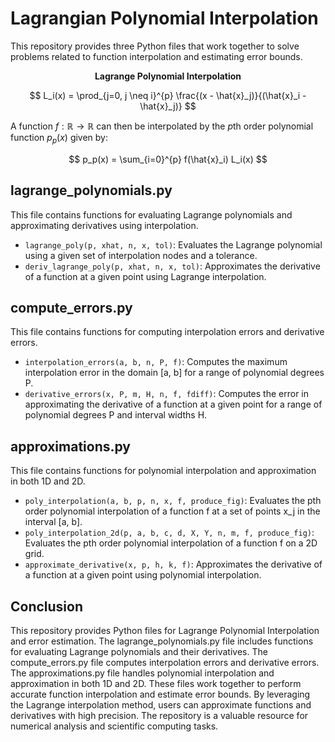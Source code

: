 # Lagrangian Polynomial Interpolation

This repository provides three Python files that work together to solve problems related to function interpolation and estimating error bounds.

$$\textbf{Lagrange Polynomial Interpolation}$$

$$
L_i(x) = \prod_{j=0, j \neq i}^{p} \frac{(x - \hat{x}_j)}{(\hat{x}_i - \hat{x}_j)}
$$

A function $f : \mathbb{R} \rightarrow \mathbb{R}$ can then be interpolated by the $p$th order polynomial function $p_p(x)$ given by:

$$
p_p(x) = \sum_{i=0}^{p} f(\hat{x}_i) L_i(x)
$$


## lagrange_polynomials.py

This file contains functions for evaluating Lagrange polynomials and approximating derivatives using interpolation.

- `lagrange_poly(p, xhat, n, x, tol)`: Evaluates the Lagrange polynomial using a given set of interpolation nodes and a tolerance.
- `deriv_lagrange_poly(p, xhat, n, x, tol)`: Approximates the derivative of a function at a given point using Lagrange interpolation.

## compute_errors.py

This file contains functions for computing interpolation errors and derivative errors.

- `interpolation_errors(a, b, n, P, f)`: Computes the maximum interpolation error in the domain [a, b] for a range of polynomial degrees P.
- `derivative_errors(x, P, m, H, n, f, fdiff)`: Computes the error in approximating the derivative of a function at a given point for a range of polynomial degrees P and interval widths H.

## approximations.py

This file contains functions for polynomial interpolation and approximation in both 1D and 2D.

- `poly_interpolation(a, b, p, n, x, f, produce_fig)`: Evaluates the pth order polynomial interpolation of a function f at a set of points x_j in the interval [a, b].
- `poly_interpolation_2d(p, a, b, c, d, X, Y, n, m, f, produce_fig)`: Evaluates the pth order polynomial interpolation of a function f on a 2D grid.
- `approximate_derivative(x, p, h, k, f)`: Approximates the derivative of a function at a given point using polynomial interpolation.

## Conclusion

This repository provides Python files for Lagrange Polynomial Interpolation and error estimation. The lagrange_polynomials.py file includes functions for evaluating Lagrange polynomials and their derivatives. The compute_errors.py file computes interpolation errors and derivative errors. The approximations.py file handles polynomial interpolation and approximation in both 1D and 2D. These files work together to perform accurate function interpolation and estimate error bounds. By leveraging the Lagrange interpolation method, users can approximate functions and derivatives with high precision. The repository is a valuable resource for numerical analysis and scientific computing tasks.
